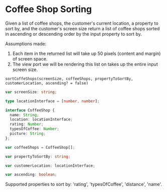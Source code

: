 # Coffee Shop Sorting

Given a list of coffee shops, the customer's current location, a property to sort by, and the customer's screen size return a list of coffee shops sorted in ascending or descending order by the input property to sort by.

Assumptions made:
1. Each item in the returned list will take up 50 pixels (content and margin) of screen space.
2. The view port we will be rendering this list on takes up the entire input screen size.


`sortCoffeShops(screenSize, coffeeShops, propertyToSortBy, customerLocation, ascending? = false)`

```typescript
var screenSize: string;

type locationInterface = [number, number];

interface CoffeeShop {
  name: String;
  location: locationInterface;
  rating: Number;
  typesOfCoffee: Number;
  picture: String;
};

var coffeeShops = CoffeeShop[];

var propertyToSortBy: string;

var customerLocation: locationInterface;

var ascending: boolean;
```

Supported properties to sort by: 'rating', 'typesOfCoffee', 'distance', 'name'.
